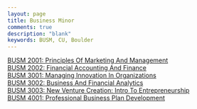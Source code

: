 ```yaml
---
layout: page
title: Business Minor
comments: true
description: "blank"
keywords: BUSM, CU, Boulder
---
```

<body>
<div><a href="../../courses/BUSM-2001">BUSM 2001: Principles Of Marketing And Management</a></div>
<div><a href="../../courses/BUSM-2002">BUSM 2002: Financial Accounting And Finance</a></div>
<div><a href="../../courses/BUSM-3001">BUSM 3001: Managing Innovation In Organizations</a></div>
<div><a href="../../courses/BUSM-3002">BUSM 3002: Business And Financial Analytics</a></div>
<div><a href="../../courses/BUSM-3003">BUSM 3003: New Venture Creation: Intro To Entrepreneurship</a></div>
<div><a href="../../courses/BUSM-4001">BUSM 4001: Professional Business Plan Development</a></div>
</body>